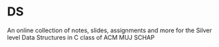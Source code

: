# DS
An online collection of notes, slides, assignments and more for the Silver level Data Structures in C class of ACM MUJ SCHAP
